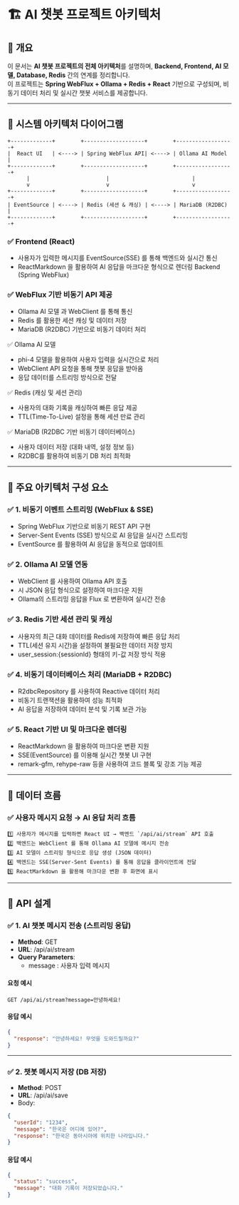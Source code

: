 # 🏗️ AI 챗봇 프로젝트 아키텍처

## 📌 개요
이 문서는 **AI 챗봇 프로젝트의 전체 아키텍처**를 설명하며, **Backend, Frontend, AI 모델, Database, Redis** 간의 연계를 정리합니다.  
이 프로젝트는 **Spring WebFlux + Ollama + Redis + React** 기반으로 구성되며, 비동기 데이터 처리 및 실시간 챗봇 서비스를 제공합니다.

---

## 📌 시스템 아키텍처 다이어그램

```plaintext
+-------------+        +-------------------+        +------------------+
|  React UI   | <----> | Spring WebFlux API| <----> | Ollama AI Model  |
+-------------+        +-------------------+        +------------------+
      |                        |                          |
      v                        v                          v
+-------------+        +-------------------+        +------------------+
| EventSource | <----> | Redis (세션 & 캐싱) | <----> | MariaDB (R2DBC) |
+-------------+        +-------------------+        +------------------+
```
 

### ✅ Frontend (React)

-  사용자가 입력한 메시지를 EventSource(SSE) 를 통해 백엔드와 실시간 통신
-  ReactMarkdown 을 활용하여 AI 응답을 마크다운 형식으로 렌더링 Backend (Spring WebFlux)

### ✅ WebFlux 기반 비동기 API 제공
- Ollama AI 모델 과 WebClient 를 통해 통신
- Redis 를 활용한 세션 캐싱 및 데이터 저장
- MariaDB (R2DBC) 기반으로 비동기 데이터 처리

✅ Ollama AI 모델
- phi-4 모델을 활용하여 사용자 입력을 실시간으로 처리
- WebClient API 요청을 통해 챗봇 응답을 받아옴
- 응답 데이터를 스트리밍 방식으로 전달

✅ Redis (캐싱 및 세션 관리)
- 사용자의 대화 기록을 캐싱하여 빠른 응답 제공
- TTL(Time-To-Live) 설정을 통해 세션 만료 관리

✅ MariaDB (R2DBC 기반 비동기 데이터베이스)
- 사용자 데이터 저장 (대화 내역, 설정 정보 등)
- R2DBC를 활용하여 비동기 DB 처리 최적화

---

## 📌 주요 아키텍처 구성 요소

### ✅ 1. 비동기 이벤트 스트리밍 (WebFlux & SSE)
- Spring WebFlux 기반으로 비동기 REST API 구현
- Server-Sent Events (SSE) 방식으로 AI 응답을 실시간 스트리밍
-  EventSource 를 활용하여 AI 응답을 동적으로 업데이트
### ✅ 2. Ollama AI 모델 연동
- WebClient 를 사용하여 Ollama API 호출
-  시 JSON 응답 형식으로 설정하여 마크다운 지원
- Ollama의 스트리밍 응답을 Flux 로 변환하여 실시간 전송
### ✅ 3. Redis 기반 세션 관리 및 캐싱
- 사용자의 최근 대화 데이터를 Redis에 저장하여 빠른 응답 처리
- TTL(세션 유지 시간)을 설정하여 불필요한 데이터 저장 방지
- user_session:{sessionId} 형태의 키-값 저장 방식 적용
### ✅ 4. 비동기 데이터베이스 처리 (MariaDB + R2DBC)
- R2dbcRepository 를 사용하여 Reactive 데이터 처리
- 비동기 트랜잭션을 활용하여 성능 최적화
- AI 응답을 저장하여 데이터 분석 및 기록 보관 가능
### ✅ 5. React 기반 UI 및 마크다운 렌더링
- ReactMarkdown 을 활용하여 마크다운 변환 지원
- SSE(EventSource) 를 이용해 실시간 챗봇 UI 구현
- remark-gfm, rehype-raw 등을 사용하여 코드 블록 및 강조 기능 제공

---

## 📌 데이터 흐름
### ✅ 사용자 메시지 요청 → AI 응답 처리 흐름
```text
1️⃣ 사용자가 메시지를 입력하면 React UI → 백엔드 `/api/ai/stream` API 호출  
2️⃣ 백엔드는 WebClient 를 통해 Ollama AI 모델에 메시지 전송  
3️⃣ AI 모델이 스트리밍 형식으로 응답 생성 (JSON 데이터)  
4️⃣ 백엔드는 SSE(Server-Sent Events) 를 통해 응답을 클라이언트에 전달  
5️⃣ ReactMarkdown 을 활용해 마크다운 변환 후 화면에 표시  
```

---
## 📌 API 설계
### ✅ 1. AI 챗봇 메시지 전송 (스트리밍 응답)
- **Method**: GET
- **URL**: /api/ai/stream
- **Query Parameters**:
  - message : 사용자 입력 메시지

#### 요청 예시
```
GET /api/ai/stream?message=안녕하세요!
```
#### 응답 예시
```json
{
  "response": "안녕하세요! 무엇을 도와드릴까요?"
}
```

---

### ✅ 2. 챗봇 메시지 저장 (DB 저장)
- **Method**: POST
- **URL**: /api/ai/save
- Body:
```json
{
  "userId": "1234",
  "message": "한국은 어디에 있어?",
  "response": "한국은 동아시아에 위치한 나라입니다."
}
```
#### 응답 예시
```json
{
  "status": "success",
  "message": "대화 기록이 저장되었습니다."
}
```
